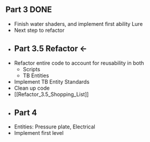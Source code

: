 ## Part 3 DONE
- Finish water shaders, and implement first ability Lure
- Next step to refactor
- ## Part 3.5 Refactor <-
- Refactor entire code to account for reusability in both
	- Scripts
	- TB Entities
- Implement TB Entity Standards
- Clean up code
- [[Refactor_3.5_Shopping_List]]
- ## Part 4
- Entities: Pressure plate, Electrical
- Implement first level